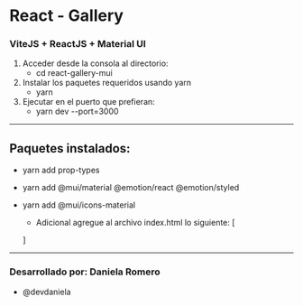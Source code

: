# React - Gallery

### ViteJS + ReactJS + Material UI

   1. Acceder desde la consola al directorio: 
      - cd react-gallery-mui
   2. Instalar los paquetes requeridos usando yarn
      - yarn
   3. Ejecutar en el puerto que prefieran:
      - yarn dev --port=3000


****************************************************************
## Paquetes instalados:

   * yarn add prop-types
   * yarn add @mui/material @emotion/react @emotion/styled
   * yarn add @mui/icons-material

     - Adicional agregue al archivo index.html lo siguiente:
     [
        <link 
            rel="stylesheet" 
            href="https://fonts.googleapis.com/css?family=Roboto:300,400,500,700&display=swap"
        /> 
      ] 


****************************************************************

### Desarrollado por: Daniela Romero
* @devdaniela